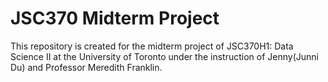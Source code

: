 # JSC370 Midterm Project

This repository is created for the midterm project of JSC370H1: Data Science II at the University of Toronto under the instruction of Jenny(Junni Du) and Professor Meredith Franklin.
